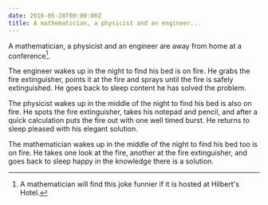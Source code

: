 ```yaml
---
date: 2016-05-28T00:00:00Z
title: A mathematician, a physicist and an engineer...
---
```


A mathematician, a physicist and an engineer are away from home at a conference[^1].

The engineer wakes up in the night to find his bed is on fire. He grabs the fire extinguisher, points it at the fire and sprays until the fire is safely extinguished. He goes back to sleep content he has solved the problem.

The physicist wakes up in the middle of the night to find his bed is also on fire. He spots the fire extinguisher, takes his notepad and pencil, and after a quick calculation puts the fire out with one well timed burst. He returns to sleep pleased with his elegant solution.

The mathematician wakes up in the middle of the night to find his bed too is on fire. He takes one look at the fire, another at the fire extinguisher, and goes back to sleep happy in the knowledge there is a solution.

[^1]: A mathematician will find this joke funnier if it is hosted at Hilbert's Hotel.
